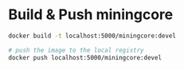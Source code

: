 # Build & Push miningcore
```bash
docker build -t localhost:5000/miningcore:devel

# push the image to the local registry
docker push localhost:5000/miningcore:devel
```
